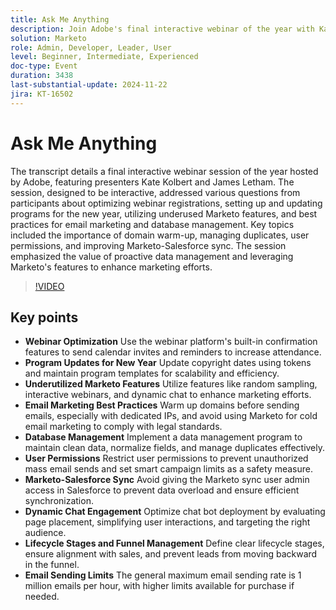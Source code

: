 ```yaml
---
title: Ask Me Anything
description: Join Adobe's final interactive webinar of the year with Kate Kolbert and James Letham, covering webinar optimization, program updates, underutilized Marketo features, email marketing best practices, database management, user permissions, Marketo-Salesforce sync, dynamic chat engagement, and lifecycle stages.
solution: Marketo
role: Admin, Developer, Leader, User
level: Beginner, Intermediate, Experienced
doc-type: Event
duration: 3438
last-substantial-update: 2024-11-22
jira: KT-16502
---
```


# Ask Me Anything

The transcript details a final interactive webinar session of the year hosted by Adobe, featuring presenters Kate Kolbert and James Letham. The session, designed to be interactive, addressed various questions from participants about optimizing webinar registrations, setting up and updating programs for the new year, utilizing underused Marketo features, and best practices for email marketing and database management. Key topics included the importance of domain warm-up, managing duplicates, user permissions, and improving Marketo-Salesforce sync. The session emphasized the value of proactive data management and leveraging Marketo's features to enhance marketing efforts.

>[!VIDEO](https://video.tv.adobe.com/v/3438195/?learn=on&enablevpops)

## Key points

* **Webinar Optimization** Use the webinar platform's built-in confirmation features to send calendar invites and reminders to increase attendance.
* **Program Updates for New Year** Update copyright dates using tokens and maintain program templates for scalability and efficiency.
* **Underutilized Marketo Features** Utilize features like random sampling, interactive webinars, and dynamic chat to enhance marketing efforts.
* **Email Marketing Best Practices** Warm up domains before sending emails, especially with dedicated IPs, and avoid using Marketo for cold email marketing to comply with legal standards.
* **Database Management** Implement a data management program to maintain clean data, normalize fields, and manage duplicates effectively.
* **User Permissions** Restrict user permissions to prevent unauthorized mass email sends and set smart campaign limits as a safety measure.
* **Marketo-Salesforce Sync** Avoid giving the Marketo sync user admin access in Salesforce to prevent data overload and ensure efficient synchronization.
* **Dynamic Chat Engagement** Optimize chat bot deployment by evaluating page placement, simplifying user interactions, and targeting the right audience.
* **Lifecycle Stages and Funnel Management** Define clear lifecycle stages, ensure alignment with sales, and prevent leads from moving backward in the funnel.
* **Email Sending Limits** The general maximum email sending rate is 1 million emails per hour, with higher limits available for purchase if needed.
